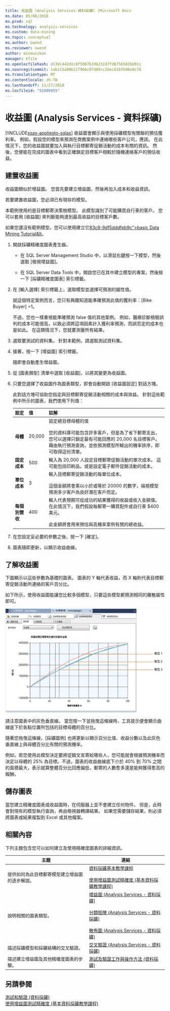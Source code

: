 ```yaml
---
title: 收益圖 (Analysis Services-資料採礦) |Microsoft Docs
ms.date: 05/08/2018
ms.prod: sql
ms.technology: analysis-services
ms.custom: data-mining
ms.topic: conceptual
ms.author: owend
ms.reviewer: owend
author: minewiskan
manager: kfile
ms.openlocfilehash: d13dc442d1c0f5067b3db232d7fd6756503bb91c
ms.sourcegitcommit: 1ab115a906117966c07d89cc2becb1bf690e8c78
ms.translationtype: MT
ms.contentlocale: zh-TW
ms.lasthandoff: 11/27/2018
ms.locfileid: "52409955"
---
```

# <a name="profit-chart-analysis-services---data-mining"></a>收益圖 (Analysis Services - 資料採礦)
[!INCLUDE[ssas-appliesto-sqlas](../../includes/ssas-appliesto-sqlas.md)]
  收益圖會顯示與使用採礦模型有關聯的預估獲利率。 例如，假設您的模型來預測在商務案例中連絡哪些客戶公司，應該。 在此情況下，您的收益圖就要加入與執行目標郵寄促銷活動的成本有關的資訊。 然後，您便能在完成的圖表中看到正確鎖定目標客戶相較於隨機連絡客戶的預估收益。  
  
## <a name="build-a-profit-chart"></a>建置收益圖  
 收益圖類似於增益圖。 您首先要建立增益圖，然後再加入成本和收益資訊。  
  
 若要建置收益圖，您必須已有現存的模型。  
  
 本範例使用的是目標郵寄決策樹模型。 此模型識別了可能購買自行車的客戶。 您可以套用 [收益圖] 來判斷能夠達到最高收益的目標客戶數。  
  
 如果您還沒有範例模型，您可以使用建立它[83c8-9df5dddfeb9c"&gt;basic Data Mining Tutorial&lt](http://msdn.microsoft.com/library/6602edb6-d160-43fb-83c8-9df5dddfeb9c)。  
  
1.  開啟採礦精確度圖表產生器。  
  
    -   在 SQL Server Management Studio 中，以滑鼠右鍵按一下模型，然後選取 [檢視增益圖]。  
  
    -   在 SQL Server Data Tools 中，開啟您已在其中建立模型的專案，然後按一下 [採礦精確度圖表] 索引標籤。  
  
2.  在 [輸入選擇] 索引標籤上，選取模型並選擇可預測的屬性值。  
  
     就這個特定案例而言，您只有興趣知道能準確預測此值的獲利率：[Bike Buyer] =1。  
  
     不過，您也一樣重視能準確預測 false 值的其他案例。 例如，醫療診斷檢驗誤判的成本可能很高，以致必須將這項因素計入獲利率預測，而誤否定的成本也是如此。 在這類情況下，您就要測量所有結果。  
  
3.  選取要測試的資料集。 針對本範例，請選取測試資料集。  
  
4.  接著，按一下 [增益圖] 索引標籤。  
  
     隨即會自動產生增益圖。  
  
5.  從 [圖表類型] 清單中選取 [收益圖]，以將其變更為收益圖。  
  
6.  只要您選擇了收益圖作為圖表類型，即會自動開啟 [收益圖設定] 對話方塊。  
  
     此對話方塊可協助您指定與目標郵寄促銷活動相關的成本與效益。 針對這些範例中所示的圖表，我們使用下列值：  
  
    |設定|值|註解|  
    |-------------|-----------|--------------|  
    |**母體**|20,000|設定總目標母體的值<br /><br /> 您的資料庫可能包含許多客戶，但是為了省下郵寄支出，您可以選擇只鎖定最有可能回應的 20,000 名目標客戶。 藉由執行預測查詢，並依預測模型所輸出的機率排序，即可取得這份清單。|  
    |**固定成本**|500|輸入為 20,000 人設定目標郵寄促銷活動的單次成本。 這可能包括印刷品，或是設定電子郵件促銷活動的成本。|  
    |**單位成本**|3|輸入目標郵寄促銷活動的每單位成本。<br /><br /> 這個金額將會乘以小於或等於 20000 的數字，端視模型預測多少客戶為良好潛在客戶而定。|  
    |**每個別營收**|400|輸入代表預期可從成功的結果獲得的收益或收入金額值。 在此情況下，我們假設每郵寄一購買配件或自行車 $400 美元。<br /><br /> 此金額將會用來預估與高機率案例有關的總收益。|  
  
7.  在您設定妥必要的參數之後，按一下 [確定]。  
  
8.  圖表隨即更新，以顯示收益曲線。  
  
## <a name="understanding-the-profit-chart"></a>了解收益圖  
 下圖顯示以這些參數為基礎的圖表。 圖表的 Y 軸代表收益，而 X 軸則代表目標郵寄促銷活動所連絡的客戶百分比。  
  
 如下所示，使用收益圖能讓您比較多個模型，只要這些模型都預測相同的離散屬性即可。  
  
 ![收益圖表比較三個模型](../../analysis-services/data-mining/media/dm14-profitchartupdated.gif "收益圖表比較三個模型")  
  
 請注意圖表中的灰色垂直線。 當您按一下並拖曳這條線時，工具提示便會顯示曲線底下於各點位置所包括的目標母體的百分比。  
  
 隨著您拖曳這條線，[採礦圖例] 也將更新以顯示百分比值、收益分數以及此灰色垂直線上與母體百分比有關的預測機率。  
  
 例如，若您使用此模型決定要將促銷文宣寄給哪些人，您可能就會根據預測機率而決定以母體的 25% 為目標。不過，圖表的收益曲線底下介於 40% 到 70% 之間的面積最大，表示就算整體百分比回應偏低，郵寄的人數愈多還是能夠獲得愈高的報酬。  
  
## <a name="saving-charts"></a>儲存圖表  
 當您建立精確度圖表或收益圖時，在伺服器上並不會建立任何物件。 但是，此時會對現有的模型執行查詢，再由檢視器轉譯結果。 如果您需要儲存結果，則必須將圖表或結果複製到 Excel 或其他檔案。  
  
## <a name="related-content"></a>相關內容  
 下列主題包含您可以如何建立及使用精確度圖表的詳細資訊。  
  
|主題|連結|  
|------------|-----------|  
|提供如何為此目標郵寄模型建立增益圖的逐步解說。|[資料採礦基本教學課程](http://msdn.microsoft.com/library/6602edb6-d160-43fb-83c8-9df5dddfeb9c)<br /><br /> [使用增益圖測試精確度 &#40;基本資料採礦教學課程&#41;](http://msdn.microsoft.com/library/822d414b-4a39-473f-80c3-53476e30655a)|  
|說明相關的圖表類型。|[增益圖 &#40;Analysis Services - 資料採礦&#41;](../../analysis-services/data-mining/lift-chart-analysis-services-data-mining.md)<br /><br /> [分類矩陣 &#40;Analysis Services - 資料採礦&#41;](../../analysis-services/data-mining/classification-matrix-analysis-services-data-mining.md)<br /><br /> [散佈圖 &#40;Analysis Services - 資料採礦&#41;](../../analysis-services/data-mining/scatter-plot-analysis-services-data-mining.md)|  
|描述採礦模型和採礦結構的交叉驗證。|[交叉驗證 &#40;Analysis Services - 資料採礦&#41;](../../analysis-services/data-mining/cross-validation-analysis-services-data-mining.md)|  
|描述建立增益圖及其他精確度圖表的步驟。|[測試及驗證工作與操作方法 &#40;資料採礦&#41;](../../analysis-services/data-mining/testing-and-validation-tasks-and-how-tos-data-mining.md)|  
  
## <a name="see-also"></a>另請參閱  
 [測試和驗證 &#40;資料採礦&#41;](../../analysis-services/data-mining/testing-and-validation-data-mining.md)   
 [使用增益圖測試精確度 &#40;基本資料採礦教學課程&#41;](http://msdn.microsoft.com/library/822d414b-4a39-473f-80c3-53476e30655a)  
  
  
